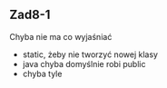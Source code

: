 ## Zad8-1

Chyba nie ma co wyjaśniać
- static, żeby nie tworzyć nowej klasy
- java chyba domyślnie robi public
- chyba tyle